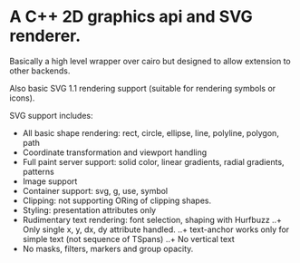 # A C++ 2D graphics api and SVG renderer.

Basically a high level wrapper over cairo but designed to allow extension to other backends.

Also basic SVG 1.1 rendering support (suitable for rendering symbols or icons). 

SVG support includes:
+ All basic shape rendering: rect, circle, ellipse, line, polyline, polygon, path
+ Coordinate transformation and viewport handling
+ Full paint server support: solid color, linear gradients, radial gradients, patterns
+ Image support
+ Container support: svg, g, use, symbol
+ Clipping: not supporting ORing of clipping shapes.
+ Styling: presentation attributes only
+ Rudimentary text rendering: font selection, shaping with Hurfbuzz
..+ Only single x, y, dx, dy attribute handled.
..+ text-anchor works only for simple text (not sequence of TSpans)
..+ No vertical text
+ No masks, filters, markers and group opacity.
